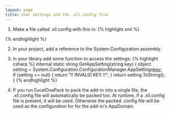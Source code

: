 ```yaml
---
layout: page
title: User settings and the .xll.config file
---
```


1. Make a file called <TheAddInName>.xll.config with this in: 
{% highlight xml %}
<configuration> 
    <appSettings> 
        <add key = "Test" value="Forty-two" /> 
    </appSettings> 
</configuration> 
{% endhighlight %}

2. In your project, add a reference to the System.Configuration 
assembly. 

3. In your library add some function to access the settings: 
{% highlight csharp %}
internal static string GetAppSetting(string key) 
{ 
  object setting = 
System.Configuration.ConfigurationManager.AppSettings[key](key); 
  if (setting == null) 
  { 
    return "!! INVALID KEY !!"; 
  } 
  return setting.ToString(); 
} 
{% endhighlight %}

4. If you run ExcelDnaPack to pack the add-in into a single file, the .xll.config file will automatically be packed too. At runtime, if a .xll.config file is present, it will be used. Otherwise the packed .config file will be used as the configuration for for the add-in's AppDomain.